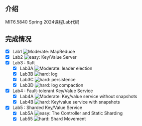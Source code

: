 ## 介绍
MIT6.5840 Spring 2024课程Lab代码

## 完成情况
- [x] Lab1 ![Moderate](https://placehold.co/15x15/1589F0/1589F0.png): MapReduce
- [x] Lab2 ![easy](https://placehold.co/15x15/c5f015/c5f015.png): Key/Value Server
- [x] Lab3 : Raft
  - [x] Lab3A ![Moderate](https://placehold.co/15x15/1589F0/1589F0.png): leader election
  - [x] Lab3B ![hard](https://placehold.co/15x15/f03c15/f03c15.png): log
  - [x] Lab3C ![hard](https://placehold.co/15x15/f03c15/f03c15.png): persistence
  - [x] Lab3D ![hard](https://placehold.co/15x15/f03c15/f03c15.png): log compaction
- [x] Lab4 : Fault-tolerant Key/Value Service
  - [x] Lab4A ![Moderate](https://placehold.co/15x15/1589F0/1589F0.png): Key/value service without snapshots
  - [x] Lab4B ![hard](https://placehold.co/15x15/f03c15/f03c15.png): Key/value service with snapshots
- [x] Lab5 : Sharded Key/Value Service
  - [x] Lab5A ![easy](https://placehold.co/15x15/c5f015/c5f015.png): The Controller and Static Sharding
  - [x] Lab55 ![hard](https://placehold.co/15x15/f03c15/f03c15.png): Shard Movement